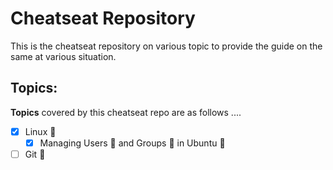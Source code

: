 # Cheatseat Repository

This is the cheatseat repository on various topic to provide the guide on the same at various situation.

## Topics:

**Topics** covered by this cheatseat repo are as follows ....

- [x] Linux 🐧
  - [x] Managing Users 👤 and Groups 👥 in Ubuntu 🐧
- [ ] Git 🌿